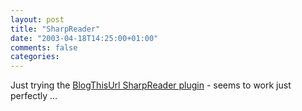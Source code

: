 ```yaml
---
layout: post
title: "SharpReader"
date: "2003-04-18T14:25:00+01:00"
comments: false
categories: 
---
```


<p>Just trying the <a href="http://www.hutteman.com/weblog/2003/04/17.html#000068" title="BlogThisUrl SharpReader plugin">BlogThisUrl SharpReader plugin</a> - seems to work just perfectly ...</p>


